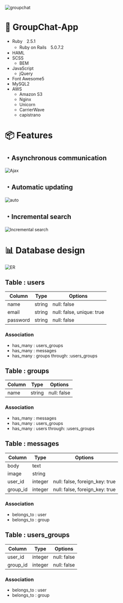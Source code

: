 ![groupchat](https://user-images.githubusercontent.com/39142850/68285943-949a8a00-00c3-11ea-9115-96962290da5d.png)

# 📝 GroupChat-App

- Ruby　2.5.1
  - Ruby on Rails　5.0.7.2
- HAML
- SCSS
  - BEM
- JavaScript
  - jQuery
- Font Awesome5
- MySQL2
- AWS
  - Amazon S3
  - Nginx
  - Unicorn
  - CarrierWave
  - capistrano

# 📦 Features

## ・Asynchronous communication

![Ajax](https://user-images.githubusercontent.com/39142850/68860107-2b9ebc00-072c-11ea-9849-08d1b0ad4637.gif)
　
## ・Automatic updating

![auto](https://user-images.githubusercontent.com/39142850/69133731-b9e2bb80-0af9-11ea-92c7-4cae24d9bb2c.gif)
　
## ・Incremental search

![Incremental search](https://user-images.githubusercontent.com/39142850/69483415-880b8500-0e6a-11ea-8ce5-f7770ec3c560.gif)
　
# 📊 Database design

![ER](https://user-images.githubusercontent.com/39142850/68107922-9f211c00-ff29-11e9-990a-65915a064fc9.png)

## Table : users

| Column    | Type         | Options                   |
| --------- | ------------ | ------------------------- |
| name      | string       | null: false               |
| email     | string       | null: false, unique: true |
| password  | string       | null: false               |

### Association

- has_many : users_groups
- has_many : messages
- has_many : groups through: :users_groups

## Table : groups

| Column     | Type         | Options     |
| ---------- | ------------ | ----------- |
| name       | string       | null: false |

### Association

- has_many : messages
- has_many : users_groups
- has_many : users through: :users_groups

## Table : messages

| Column   | Type         | Options                        |
| -------- | ------------ | ------------------------------ |
| body     | text         |                                |
| image    | string       |                                |
| user_id  | integer      | null: false, foreign_key: true |
| group_id | integer      | null: false, foreign_key: true |

### Association

- belongs_to : user
- belongs_to : group

## Table : users_groups

| Column   | Type    | Options     |
| -------- | ------- | ----------- |
| user_id  | integer | null: false |
| group_id | integer | null: false |

### Association

- belongs_to : user
- belongs_to : group
